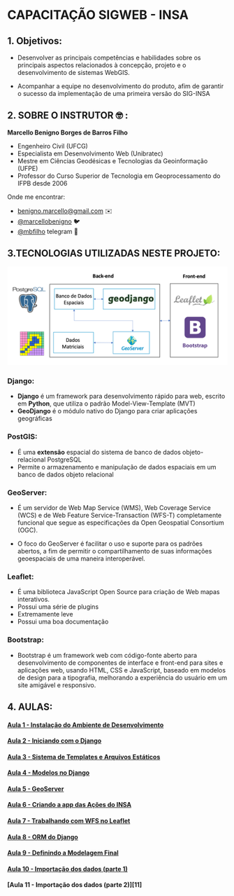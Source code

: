 # CAPACITAÇÃO SIGWEB - INSA

## 1. Objetivos:


* Desenvolver as principais competências e habilidades sobre os principais aspectos relacionados à concepção, projeto e o desenvolvimento de sistemas WebGIS.

* Acompanhar a equipe no desenvolvimento do produto, afim de garantir o sucesso da implementação de uma primeira versão do SIG-INSA



## 2. SOBRE O INSTRUTOR 🤓 :

**Marcello Benigno Borges de Barros Filho**

- Engenheiro Civil (UFCG)
- Especialista em Desenvolvimento Web (Unibratec)
- Mestre em Ciências Geodésicas e Tecnologias da Geoinformação (UFPE)
- Professor do Curso Superior de Tecnologia em Geoprocessamento do IFPB desde 2006

Onde me encontrar:

- benigno.marcello@gmail.com ✉️
- [@marcellobenigno](https://twitter.com/marcellobenigno) 🐦 
- [@mbfilho](https://t.me/mbfilho)  telegram 💬


## 3.TECNOLOGIAS UTILIZADAS NESTE PROJETO:

![](imgs/arquitetura.png)

### Django:

 - **Django** é um framework para desenvolvimento rápido para web, escrito em **Python**, que utiliza o padrão Model-View-Template (MVT)
 - **GeoDjango** é o módulo nativo do Django para criar aplicações geográficas

### PostGIS:

- É uma **extensão** espacial do sistema de banco de dados objeto-relacional PostgreSQL
- Permite o armazenamento e manipulação de dados espaciais em um banco de dados objeto relacional

### GeoServer:

- É um servidor de Web Map Service (WMS), Web Coverage Service (WCS) e de Web Feature Service-Transaction (WFS-T) completamente funcional que segue as especificações da Open Geospatial Consortium (OGC).

- O foco do GeoServer é facilitar o uso e suporte para os padrões abertos, a fim de permitir o compartilhamento de suas informações geoespaciais de uma maneira interoperável.

### Leaflet:

- É uma biblioteca JavaScript Open Source  para criação de Web mapas interativos.
- Possui uma série de plugins
- Extremamente leve
- Possui uma boa documentação

### Bootstrap:

- Bootstrap é um framework web com código-fonte aberto para desenvolvimento de componentes de interface e front-end para sites e aplicações web, usando HTML, CSS e JavaScript, baseado em modelos de design para a tipografia, melhorando a experiência do usuário em um site amigável e responsivo.

## 4. AULAS:

#### [Aula 1 - Instalação do Ambiente de Desenvolvimento][1]
#### [Aula 2 - Iniciando com o Django][2]
#### [Aula 3 - Sistema de Templates e Arquivos Estáticos][3]
#### [Aula 4 - Modelos no Django][4]
#### [Aula 5 - GeoServer][5]
#### [Aula 6 - Criando a app das Ações do INSA][6]
#### [Aula 7 - Trabalhando com WFS no Leaflet][7]
#### [Aula 8 - ORM do Django][8]
#### [Aula 9 - Definindo a Modelagem Final][9]
#### [Aula 10 - Importação dos dados (parte 1)][10]
#### [Aula 11 - Importação dos dados (parte 2)][11]

[1]:docs/instalacao.md
[2]:docs/iniciando-com-django.md
[3]:docs/sistema-templates.md
[4]:docs/models.md
[5]:docs/geoserver.md
[6]:https://youtu.be/ogtmVhMygoI
[7]:https://youtu.be/-MPYF5NsB3A
[8]:https://youtu.be/oBFyn4CcPpQ
[9]:https://youtu.be/4enKN_Wa_s4
[10]:https://youtu.be/IQXO-msR-2k
